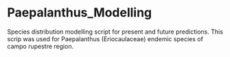 # Paepalanthus_Modelling
Species distribution modelling script for present and future predictions.
This scrip was used for Paepalanthus (Eriocaulaceae) endemic species of campo rupestre region. 
